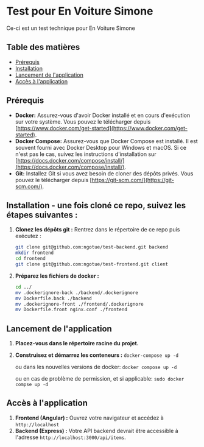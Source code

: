 # Test pour En Voiture Simone

Ce-ci est un test technique pour En Voiture Simone

## Table des matières

- [Prérequis](#prérequis)
- [Installation](#installation)
- [Lancement de l'application](#lancement-de-lapplication)
- [Accès à l'application](#accès-à-lapplication)

## Prérequis

- **Docker:** Assurez-vous d'avoir Docker installé et en cours d'exécution sur votre système. Vous pouvez le télécharger depuis [https://www.docker.com/get-started](https://www.docker.com/get-started).
- **Docker Compose:** Assurez-vous que Docker Compose est installé. Il est souvent fourni avec Docker Desktop pour Windows et macOS. Si ce n'est pas le cas, suivez les instructions d'installation sur [https://docs.docker.com/compose/install/](https://docs.docker.com/compose/install/).
- **Git:** Installez Git si vous avez besoin de cloner des dépôts privés. Vous pouvez le télécharger depuis [https://git-scm.com/](https://git-scm.com/).

## Installation - une fois cloné ce repo, suivez les étapes suivantes :

1. **Clonez les dépôts git :** Rentrez dans le répertoire de ce repo puis exécutez :
    
   ```bash
   git clone git@github.com:ngotue/test-backend.git backend
   mkdir frontend
   cd frontend
   git clone git@github.com:ngotue/test-frontend.git client
   
2. **Préparez les fichiers de docker :**
    ```bash
    cd ../
    mv .dockerignore-back ./backend/.dockerignore
    mv Dockerfile.back ./backend
    mv .dockerignore-front ./frontend/.dockerignore
    mv Dockerfile.front nginx.conf ./frontend

## Lancement de l'application
1. **Placez-vous dans le répertoire racine du projet.**
2. **Construisez et démarrez les conteneurs :**
    ```docker-compose up -d```

    ou dans les nouvelles versions de docker:
    ```docker compose up -d```

    ou en cas de problème de permission, et si applicable:
    ```sudo docker compse up -d```

## Accès à l'application
1. **Frontend (Angular) :** Ouvrez votre navigateur et accédez à ```http://localhost```
2. **Backend (Express) :** Votre API backend devrait être accessible à l'adresse ```http://localhost:3000/api/items```.